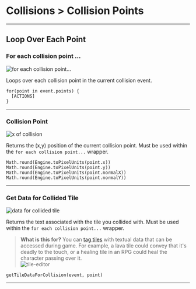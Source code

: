 # Collisions > Collision Points

***

## Loop Over Each Point

### <a name="collision-foreach"></a> For each collision point ...

![for each collision point...](https://static.stencyl.com/pedia2/block-images/collision/points/collision-foreach.png)

Loops over each collision point in the current collision event.

```
for(point in event.points) {
  [ACTIONS]
}
```

***

### <a name="collision-xynxy"></a> Collision Point

![x of collision](https://static.stencyl.com/pedia2/block-images/collision/points/collision-xynxy.png)

Returns the (x,y) position of the current collision point. Must be used within the `for each collision point...` wrapper.

```
Math.round(Engine.toPixelUnits(point.x))
Math.round(Engine.toPixelUnits(point.y))
Math.round(Engine.toPixelUnits(point.normalX))
Math.round(Engine.toPixelUnits(point.normalY))
```

***

### <a name="tile-data-for-collision"></a> Get Data for Collided Tile

![data for collided tile](https://static.stencyl.com/pedia2/block-images/collision/points/tile-data-for-collision.png)

Returns the text associated with the tile you collided with. Must be used within the `for each collision point...` wrapper.

> **What is this for?** You can [tag tiles](https://www.stencyl.com/help/view/tiles/) with textual data that can be accessed during game. For example, a lava tile could convey that it's deadly to the touch, or a healing tile in an RPG could heal the character passing over it. <br/> ![tile-editor](https://static.stencyl.com/pedia2/ch4/tiles/tile-metadata.png)

```
getTileDataForCollision(event, point)
```

***
